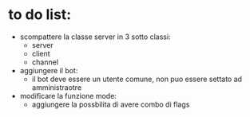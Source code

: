 # to do list:

- scompattere la classe server in 3 sotto classi:
  - server
  - client
  - channel
- aggiungere il bot:
  - il bot deve essere un utente comune, non puo essere settato ad amministraotre
- modificare la funzione mode:
  - aggiungere la possbilita di avere combo di flags
